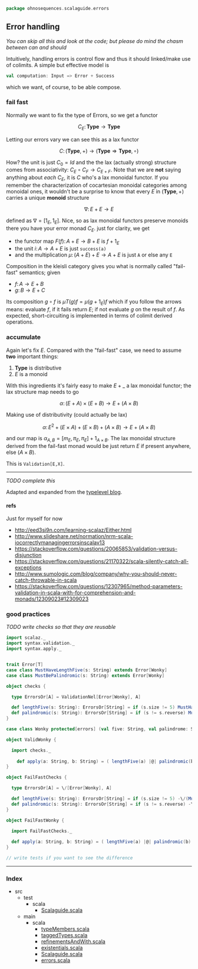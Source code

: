 
```scala
package ohnosequences.scalaguide.errors
```


## Error handling

_You can skip all this and look at the code; but please do mind the chasm between can and should_

Intuitively, handling errors is control flow and thus it should linked/make use of colimits. A simple but effective model is

``` scala
val computation: Input => Error + Success
```

which we want, of course, to be able compose. 

### fail fast

Normally we want to fix the type of Errors, so we get a functor

$$
C_E \colon \mathbf{Type} \to \mathbf{Type}
$$

Letting our errors vary we can see this as a lax functor

$$
C \colon (\mathbf{Type}, +) \to (\mathbf{Type} \Rightarrow \mathbf{Type}, \circ)
$$

How? the unit is just $C_0 = Id$ and the the lax (actually strong) structure comes from associativity: $C_E \circ C_F \to C_{E + F}$. Note that we are **not** saying anything about _each_ $C_E$, it is $C$ who's a lax monoidal functor. If you remember the characterization of cocartesian monoidal categories among monoidal ones, it wouldn't be a surprise to know that every $E$ in $(\mathbf{Type}, +)$ carries a unique **monoid** structure

$$
\nabla \colon E + E \to E
$$

defined as $\nabla = [1_E,1_E]$. Nice, so as lax monoidal functors preserve monoids there you have your error monad $C_E$. just for clarity, we get

- the functor map $F(f) \colon A + E \to B + E$ is $f + 1_E$
- the unit $i\colon A \to A + E$ is just `success(a)`
- and the multiplication $\mu \colon (A + E) + E \to A + E$ is just `A` or else any `E`

Composition in the kleisli category gives you what is normally called "fail-fast" semantics; given

- $f \colon A \to E + B$
- $g \colon B \to E + C$

Its composition $g\circ f$ is $\mu T(g) f = \mu (g + 1_E) f$ which if you follow the arrows means: evaluate $f$, if it fails return $E$; if not evaluate $g$ on the result of $f$. As expected, short-circuiting is implemented in terms of colimit derived operations.

### accumulate

Again let's fix $E$. Compared with the "fail-fast" case, we need to assume **two** important things:

1. $\mathbf{Type}$ is distributive
2. $E$ is a monoid

With this ingredients it's fairly easy to make $E + \_$ a lax monoidal functor; the lax structure map needs to go

$$
\alpha \colon (E + A) \times (E + B) \to E + (A \times B)
$$

Making use of distributivity (could actually be lax)

$$
\alpha \colon E^2 + (E \times A) + (E \times B) + (A \times B) \to E + (A \times B)
$$

and our map is $\alpha_{A,B} = [m_E, \pi_E, \pi_E] + 1_{A \times B}$. The lax monoidal structure derived from the fail-fast monad would be just return $E$ if present anywhere, else $(A \times B)$.

This is `Validation[E,X]`.

-----

_TODO complete this_

Adapted and expanded from the [typelevel blog](http://typelevel.org/blog/2014/02/21/error-handling.html).

#### refs

Just for myself for now

- http://eed3si9n.com/learning-scalaz/Either.html
- http://www.slideshare.net/normation/nrm-scala-iocorrectlymanagingerrorsinscalav13
- https://stackoverflow.com/questions/20065853/validation-versus-disjunction
- https://stackoverflow.com/questions/21170322/scala-silently-catch-all-exceptions
- http://www.sumologic.com/blog/company/why-you-should-never-catch-throwable-in-scala
- https://stackoverflow.com/questions/12307965/method-parameters-validation-in-scala-with-for-comprehension-and-monads/12309023#12309023


### good practices

_TODO write checks so that they are reusable_




```scala
import scalaz._
import syntax.validation._
import syntax.apply._


trait Error[T]
case class MustHaveLengthFive(s: String) extends Error[Wonky]
case class MustBePalindromic(s: String) extends Error[Wonky]

object checks {

  type ErrorsOr[A] = ValidationNel[Error[Wonky], A]

  def lengthFive(s: String): ErrorsOr[String] = if (s.size != 5) MustHaveLengthFive(s).failureNel else s.success 
  def palindromic(s: String): ErrorsOr[String] = if (s != s.reverse) MustBePalindromic(s).failureNel else s.success 
}

case class Wonky protected[errors] (val five: String, val palindrome: String)

object ValidWonky {

  import checks._ 
    
    def apply(a: String, b: String) = ( lengthFive(a) |@| palindromic(b) )(Wonky.apply _)
}

object FailFastChecks {

  type ErrorsOr[A] = \/[Error[Wonky], A]

  def lengthFive(s: String): ErrorsOr[String] = if (s.size != 5) -\/(MustHaveLengthFive(s)) else \/-(s)
  def palindromic(s: String): ErrorsOr[String] = if (s != s.reverse) -\/(MustBePalindromic(s)) else \/-(s)
}

object FailFastWonky {

  import FailFastChecks._ 
    
  def apply(a: String, b: String) = ( lengthFive(a) |@| palindromic(b) )(Wonky.apply _)
}

// write tests if you want to see the difference
```


------

### Index

+ src
  + test
    + scala
      + [Scalaguide.scala][test/scala/Scalaguide.scala]
  + main
    + scala
      + [typeMembers.scala][main/scala/typeMembers.scala]
      + [taggedTypes.scala][main/scala/taggedTypes.scala]
      + [refinementsAndWith.scala][main/scala/refinementsAndWith.scala]
      + [existentials.scala][main/scala/existentials.scala]
      + [Scalaguide.scala][main/scala/Scalaguide.scala]
      + [errors.scala][main/scala/errors.scala]

[test/scala/Scalaguide.scala]: ../../test/scala/Scalaguide.scala.md
[main/scala/typeMembers.scala]: typeMembers.scala.md
[main/scala/taggedTypes.scala]: taggedTypes.scala.md
[main/scala/refinementsAndWith.scala]: refinementsAndWith.scala.md
[main/scala/existentials.scala]: existentials.scala.md
[main/scala/Scalaguide.scala]: Scalaguide.scala.md
[main/scala/errors.scala]: errors.scala.md
